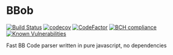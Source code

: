 # BBob

[![Build Status](https://travis-ci.org/JiLiZART/bbob.svg?branch=master)](https://travis-ci.org/JiLiZART/bbob) [![codecov](https://codecov.io/gh/JiLiZART/bbob/branch/master/graph/badge.svg)](https://codecov.io/gh/JiLiZART/bbob) [![CodeFactor](https://www.codefactor.io/repository/github/jilizart/bbob/badge)](https://www.codefactor.io/repository/github/jilizart/bbob) [![BCH compliance](https://bettercodehub.com/edge/badge/JiLiZART/bbob?branch=master)](https://bettercodehub.com/) [![Known Vulnerabilities](https://snyk.io/test/github/JiLiZART/bbob/badge.svg?targetFile=package.json)](https://snyk.io/test/github/JiLiZART/bbob?targetFile=package.json)

Fast BB Code parser written in pure javascript, no dependencies
